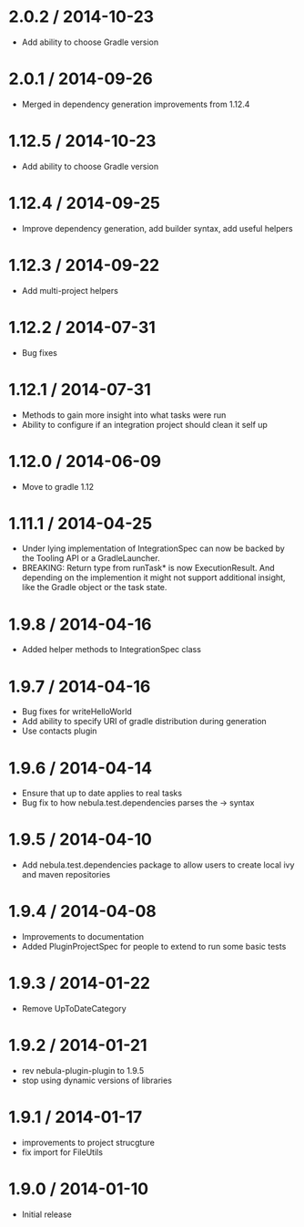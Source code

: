 2.0.2 / 2014-10-23
===================

* Add ability to choose Gradle version

2.0.1 / 2014-09-26
==================

* Merged in dependency generation improvements from 1.12.4

1.12.5 / 2014-10-23
===================

* Add ability to choose Gradle version

1.12.4 / 2014-09-25
===================

* Improve dependency generation, add builder syntax, add useful helpers

1.12.3 / 2014-09-22
===================

* Add multi-project helpers

1.12.2 / 2014-07-31
===================

* Bug fixes

1.12.1 / 2014-07-31
===================

* Methods to gain more insight into what tasks were run
* Ability to configure if an integration project should clean it self up

1.12.0 / 2014-06-09
===================

* Move to gradle 1.12

1.11.1 / 2014-04-25
===================
* Under lying implementation of IntegrationSpec can now be backed by the Tooling API or a GradleLauncher.
* BREAKING: Return type from runTask* is now ExecutionResult. And depending on the implemention it might not support 
  additional insight, like the Gradle object or the task state.
  
1.9.8 / 2014-04-16
==================
* Added helper methods to IntegrationSpec class

1.9.7 / 2014-04-16
==================
* Bug fixes for writeHelloWorld
* Add ability to specify URI of gradle distribution during generation
* Use contacts plugin

1.9.6 / 2014-04-14
==================
* Ensure that up to date applies to real tasks
* Bug fix to how nebula.test.dependencies parses the -> syntax

1.9.5 / 2014-04-10
==================
* Add nebula.test.dependencies package to allow users to create local ivy and maven repositories

1.9.4 / 2014-04-08
==================
* Improvements to documentation
* Added PluginProjectSpec for people to extend to run some basic tests

1.9.3 / 2014-01-22
==================
* Remove UpToDateCategory

1.9.2 / 2014-01-21
==================
* rev nebula-plugin-plugin to 1.9.5
* stop using dynamic versions of libraries

1.9.1 / 2014-01-17
==================
* improvements to project strucgture
* fix import for FileUtils

1.9.0 / 2014-01-10
==================
* Initial release
